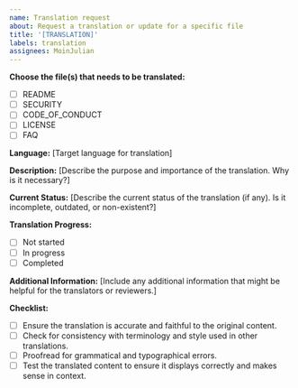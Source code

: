 ```yaml
---
name: Translation request
about: Request a translation or update for a specific file
title: '[TRANSLATION]'
labels: translation
assignees: MoinJulian
---
```


**Choose the file(s) that needs to be translated:**

- [ ] README
- [ ] SECURITY
- [ ] CODE_OF_CONDUCT
- [ ] LICENSE
- [ ] FAQ

**Language:** [Target language for translation]

**Description:**
[Describe the purpose and importance of the translation. Why is it necessary?]

**Current Status:**
[Describe the current status of the translation (if any). Is it incomplete, outdated, or non-existent?]

**Translation Progress:**

- [ ] Not started
- [ ] In progress
- [ ] Completed

**Additional Information:**
[Include any additional information that might be helpful for the translators or reviewers.]

**Checklist:**

- [ ] Ensure the translation is accurate and faithful to the original content.
- [ ] Check for consistency with terminology and style used in other translations.
- [ ] Proofread for grammatical and typographical errors.
- [ ] Test the translated content to ensure it displays correctly and makes sense in context.

